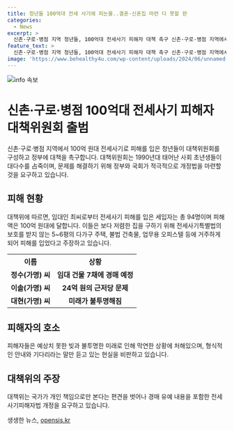 ```yaml
---
title: 청년들 100억대 전세 사기에 피눈물..결혼·신혼집 마련 다 못할 판
categories:
  - News
excerpt: >
  신촌·구로·병점 지역 청년들, 100억대 전세사기 피해자 대책 촉구 신촌·구로·병점 지역에서 100억대 전세사기 피해를 본 청년들이 대책위원회를 구성하고 정부에 대책마련을 촉구했다. 1990년대 태어난 사회초년생들이 대부분인 피해자들은 전세사기특별법 개정과 관련하여 정부와 국회가 적극적으로 해결해야 한다며 주장했다. 피해자들은 전세사기특별법의 보호를 받지 않는 다가구주택과 오피스텔 등에 거주하다가 피해를 입었다고 주장했으며, 피해액은 100억 원에 이른다. 피해자들은 미래에 대한 불투명함을 호소하며 정부의 관심을 당부했다.
feature_text: >
  신촌·구로·병점 지역 청년들, 100억대 전세사기 피해자 대책 촉구 신촌·구로·병점 지역에서 100억대 전세사기 피해를 본 청년들이 대책위원회를 구성하고 정부에 대책마련을 촉구했다. 1990년대 태어난 사회초년생들이 대부분인 피해자들은 전세사기특별법 개정과 관련하여 정부와 국회가 적극적으로 해결해야 한다며 주장했다. 피해자들은 전세사기특별법의 보호를 받지 않는 다가구주택과 오피스텔 등에 거주하다가 피해를 입었다고 주장했으며, 피해액은 100억 원에 이른다. 피해자들은 미래에 대한 불투명함을 호소하며 정부의 관심을 당부했다.
image: 'https://www.behealthy4u.com/wp-content/uploads/2024/06/unnamed-file.png'
---
```


<p><img src="https://www.behealthy4u.com/wp-content/uploads/2024/06/unnamed-file.png" alt="info 속보" /></p>

<h1 data-ke-size="size26"><b>신촌·구로·병점 100억대 전세사기 피해자 대책위원회 출범</b></h1>

<p data-ke-size="size16">신촌·구로·병점 지역에서 100억 원대 전세사기로 피해를 입은 청년들이 대책위원회를 구성하고 정부에 대책을 촉구합니다. 대책위원회는 1990년대 태어난 사회 초년생들이 대다수를 占죽이며, 문제를 해결하기 위해 정부와 국회가 적극적으로 개정법을 마련할 것을 요구하고 있습니다.</p>

<h2 data-ke-size="size24"><b>피해 현황</b></h2>

<p data-ke-size="size16">대책위에 따르면, 임대인 최씨로부터 전세사기 피해를 입은 세입자는 총 94명이며 피해액은 100억 원대에 달합니다. 이들은 보다 저렴한 집을 구하기 위해 전세사기특별법의 보호를 받지 않는 5~6평의 다가구 주택, 불법 건축물, 업무용 오피스텔 등에 거주하게 되어 피해를 입었다고 주장하고 있습니다.</p>

<table>
  <tr>
    <th><b>이름</b></th>
    <th><b>상황</b></th>
  </tr>
  <tr>
    <td style="text-align: center; height: 17px;"><b>정수(가명) 씨</b></td>
    <td style="text-align: center; height: 17px;"><b>임대 건물 7채에 경매 예정</b></td>
  </tr>
  <tr>
    <td style="text-align: center; height: 17px;"><b>이솔(가명) 씨</b></td>
    <td style="text-align: center; height: 17px;"><b>24억 원의 근저당 문제</b></td>
  </tr>
  <tr>
    <td style="text-align: center; height: 17px;"><b>대현(가명) 씨</b></td>
    <td style="text-align: center; height: 17px;"><b>미래가 불투명해짐</b></td>
  </tr>
</table>

<h2 data-ke-size="size24"><b>피해자의 호소</b></h2>

<p data-ke-size="size16">피해자들은 예상치 못한 빚과 불투명한 미래로 인해 막연한 상황에 처해있으며, 형식적인 안내와 기다리라는 말만 듣고 있는 현실을 비판하고 있습니다.</p>

<h2 data-ke-size="size24"><b>대책위의 주장</b></h2>

<p data-ke-size="size16">대책위는 국가가 개인 책임으로만 본다는 편견을 벗어나 경매 유예 내용을 포함한 전세사기피해자법 개정을 요구하고 있습니다.</p>
생생한 뉴스, <a href="https://opensis.kr" rel="dofollow">opensis.kr</a>


